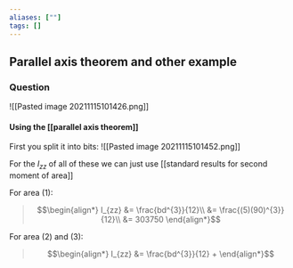 ```yaml
---
aliases: [""]
tags: []
---
```


## Parallel axis theorem and other example
### Question
![[Pasted image 20211115101426.png]]

#### Using the [[parallel axis theorem]]
First you split it into bits:
![[Pasted image 20211115101452.png]]

For the $I_{zz}$ of all of these we can just use [[standard results for second moment of area]]

For area (1):
> $$\begin{align*}
I_{zz} &= \frac{bd^{3}}{12}\\
&= \frac{(5)(90)^{3}}{12}\\
&= 303750
\end{align*}$$

For area (2) and (3):
> $$\begin{align*}
I_{zz} &= \frac{bd^{3}}{12} + 
\end{align*}$$